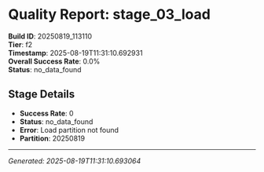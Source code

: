 # Quality Report: stage_03_load

**Build ID**: 20250819_113110  
**Tier**: f2  
**Timestamp**: 2025-08-19T11:31:10.692931  
**Overall Success Rate**: 0.0%  
**Status**: no_data_found

## Stage Details

- **Success Rate**: 0
- **Status**: no_data_found
- **Error**: Load partition not found
- **Partition**: 20250819

---
*Generated: 2025-08-19T11:31:10.693064*

